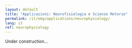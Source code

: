 ```yaml
---
layout: default
title: "Applicazioni: Neurofisiologia e Scienze Motorie"
permalink: /it/emg/applications/neurophysiology/
lang: it
ref: neurophysiology
---
```


Under construction...